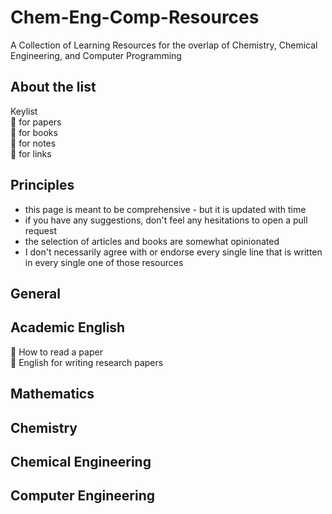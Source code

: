 # Chem-Eng-Comp-Resources
A Collection of Learning Resources for the overlap of Chemistry, Chemical Engineering, and Computer Programming

## About the list

Keylist \
:page_with_curl: for papers \
:open_book: for books \
:notebook: for notes \
:link: for links 



## Principles
- this page is meant to be comprehensive - but it is updated with time
- if you have any suggestions, don't feel any hesitations to open a pull request 
- the selection of articles and books are somewhat opinionated
- I don't necessarily agree with or endorse every single line that is written in every single one of those resources

## General

## Academic English

:page_with_curl: How to read a paper \
:book: English for writing research papers

## Mathematics

## Chemistry

## Chemical Engineering

## Computer Engineering
